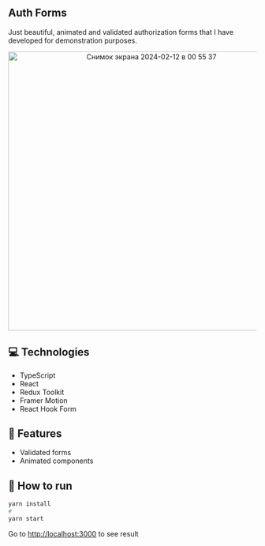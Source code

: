 ## Auth Forms

Just beautiful, animated and validated authorization forms that I have developed for demonstration purposes.

<p align="center">
  <img width="565" alt="Снимок экрана 2024-02-12 в 00 55 37" src="https://github.com/alexey-hohlov/auth-forms/assets/79412122/5ffe2713-29ab-42da-98ca-ec933fe6e2ed">
</p>


## 💻 Technologies
* TypeScript
* React
* Redux Toolkit
* Framer Motion
* React Hook Form

## 🚀 Features
* Validated forms
* Animated components

## 🤖 How to run

```bash
yarn install
#
yarn start
```

Go to [http://localhost:3000](http://localhost:3000) to see result
